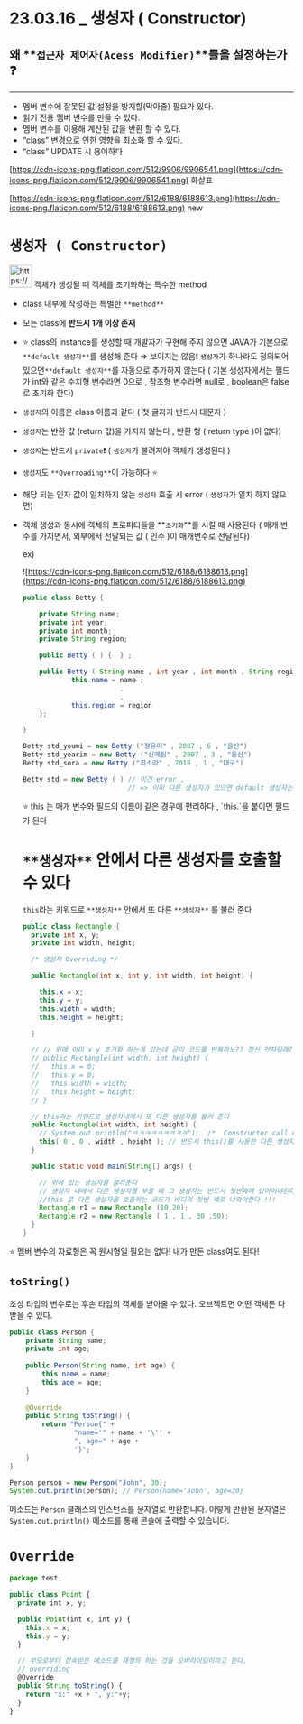# 23.03.16 _ 생성자 ( Constructor)

## 왜 **`접근자 제어자(Acess Modifier)`**들을 설정하는가❓
_______________________________

- 멤버 변수에 잘못된  값 설정을 방지할(막아줄) 필요가 있다.
- 읽기 전용 멤버 변수를 만들 수 있다.
- 멤버 변수를 이용해 계산된 값을 반환 할 수 있다.
- “class” 변경으로 인한 영향을 최소화 할 수 있다.
- “class” UPDATE 시 용이하다

[https://cdn-icons-png.flaticon.com/512/9906/9906541.png](https://cdn-icons-png.flaticon.com/512/9906/9906541.png)    화살표

[https://cdn-icons-png.flaticon.com/512/6188/6188613.png](https://cdn-icons-png.flaticon.com/512/6188/6188613.png)    new

# **`생성자 ( Constructor)`**

<aside>
<img src="https://cdn-icons-png.flaticon.com/512/9906/9906541.png" alt="https://cdn-icons-png.flaticon.com/512/9906/9906541.png" width="40px" />  객체가 생성될 때 객체를 초기화하는 특수한  method

</aside>

- class 내부에 작성하는 특별한 `**method**`
- 모든 class에 **반드시 1개 이상 존재**
- ⭐ class의 instance를 생성할 때 개발자가 구현해 주지 않으면 
     JAVA가 기본으로 `**default 생성자**`를 생성해 준다    ⇒  보이지는 않음❗ 
     `생성자`가  하나라도 정의되어 있으면`**default 생성자**`를 자동으로 추가하지 않는다
     ( 기본 생성자에서는 필드가 int와 같은 수치형 변수라면 0으로 , 
     참조형 변수라면 null로 , boolean은 false로 초기화 한다)
- `생성자`의 이름은 class 이름과 같다 ( 첫 글자가 반드시 대문자 )
- `생성자`는 반환 값 (return 값)을 가지지 않는다 , 반환 형 ( return type )이 없다)
- `생성자`는  반드시 `private`❗ ( `생성자`가 불려져야 객체가 생성된다 )
- `생성자`도 `**Overroading**`이 가능하다 ⭐
- 해당 되는 인자 값이 일치하지 않는 `생성자` 호출 시 error ( `생성자`가 일치 하지 않으면)
- 객체 생성과 동시에 객체의 프로퍼티들을 **`초기화`**를 시킬 때 사용된다
( 매개 변수를 가지면서, 외부에서 전달되는 값 ( 인수 )이 매개변수로 전달된다)
    
    ex)
    
    ![https://cdn-icons-png.flaticon.com/512/6188/6188613.png](https://cdn-icons-png.flaticon.com/512/6188/6188613.png)
    
    ```java
    public class Betty {
    
    	private String name;
    	private int year;
    	private int month;
    	private String region;
    
    	public Betty ( ) {  } ;
    
    	public Betty ( String name , int year , int month , String region ) {
    			this.name = name ;
    						.
    						.
    			this.region = region 
    	};
    
    }
    ```
    
    ```java
    Betty std_youmi = new Betty ("정유미" , 2007 , 6 , "울산")
    Betty std_yearim = new Betty ("신예림" , 2007 , 3 , "울산")
    Betty std_sora = new Betty ("최소라" , 2018 , 1 , "대구")
    
    Betty std = new Betty ( ) // 이건 error , 
                              // => 이미 다른 생성자가 있으면 default 생성자는 안 만든다
    ```
    
    <aside>
    ⭐ this 는 매개 변수와 필드의 이름이 같은 경우에 편리하다 , `this.`을 붙이면 필드가 된다
    
    </aside>
    
    # `**생성자**` 안에서 다른 생성자를 호출할 수 있다
    
    `this`라는 키워드로 `**생성자**` 안에서 또 다른 `**생성자**` 를 불러 준다
    
    ```java
    public class Rectangle {
      private int x, y;
      private int width, height;
    
      /* 생성자 Overriding */
    
      public Rectangle(int x, int y, int width, int height) {
    
        this.x = x;
        this.y = y;
        this.width = width;
        this.height = height;
    
      }
    
      // // 위에 이미 x y 초기화 하는게 있는데 굳이 코드를 반복하노?? 정신 안차릴래?
      // public Rectangle(int width, int height) {
      //   this.x = 0;
      //   this.y = 0;
      //   this.width = width;
      //   this.height = height;
      // }
    
      // this라는 키워드로 생성자내에서 또 다른 생성자를 불러 준다 
      public Rectangle(int width, int height) {
        // System.out.println("ㅋㅋㅋㅋㅋㅋㅋㅋㅋ");  /*  Constructor call must be the first statement in a constructor */
        this( 0 , 0 , width , height ); // 반드시 this()를 사용한 다른 생성자 호출은 항상 첫 번째 문장이어야 한다
      }
    
      public static void main(String[] args) {
    
        // 위에 있는 생성자를 불러준다 
        // 생성자 내에서 다른 생성자를 부를 때 그 생성자는 반드시 첫번째에 있어어야된다
        //this 로 다른 생성자를 호출하는 코드가 바디의 첫번 쨰로 나와야한다 !!! 
        Rectangle r1 = new Rectangle (10,20); 
        Rectangle r2 = new Rectangle ( 1 , 1 , 30 ,50); 
      }
    }
    ```
    

<aside>
⭐ 멤버 변수의 자료형은 꼭 원시형일 필요는 없다!  내가 만든 class여도 된다!

</aside>

 

## **`toString()`**

조상 타입의 변수로는 후손 타입의 객체를 받아줄 수 있다. 오브젝트면 어떤 객체든 다 받을 수 있다.

```java
public class Person {
    private String name;
    private int age;
    
    public Person(String name, int age) {
        this.name = name;
        this.age = age;
    }
    
    @Override
    public String toString() {
        return "Person{" +
                "name='" + name + '\'' +
                ", age=" + age +
                '}';
    }
}

Person person = new Person("John", 30);
System.out.println(person); // Person{name='John', age=30}
```

 메소드는 `Person` 클래스의 인스턴스를 문자열로 반환합니다. 
이렇게 반환된 문자열은 `System.out.println()` 메소드를 통해 콘솔에 출력할 수 있습니다.

# `Override`

```jsx
package test;

public class Point {
  private int x, y;

  public Point(int x, int y) {
    this.x = x;
    this.y = y;
  }

  // 부모로부터 상속받은 메소드를 재정의 하는 것을 오버라이딩이라고 한다. 
  // overriding
  @Override
  public String toString() {
    return "x:" +x + ", y:"+y;
  }
}
```